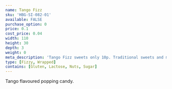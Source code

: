 ```yaml
---
name: Tango Fizz
sku: 'HBG-SI-082-01'
available: FALSE
purchase_option: 0
price: 0.1
cost_price: 0.04
width: 110
height: 30
depth: 3
weight: 0
meta_description: 'Tango Fizz sweets only 10p. Traditional sweets and more at Humbugs Confectionery Store. Specialists in satisfying your sweet tooth!'
type: [Fizzy, Wrapped]
contains: [Gluten, Lactose, Nuts, Sugar]
---
```

Tango flavoured popping candy.